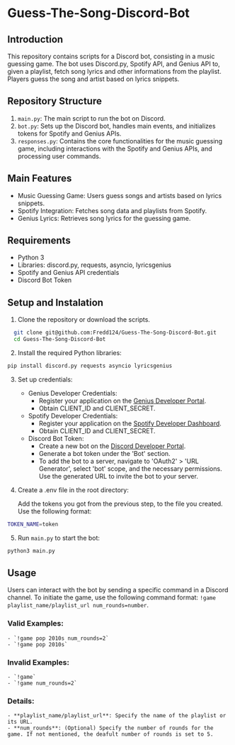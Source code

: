 # Guess-The-Song-Discord-Bot

## Introduction
This repository contains scripts for a Discord bot, consisting in a music guessing game. The bot uses Discord.py, Spotify API, and Genius API to, given a playlist, fetch song lyrics and other informations from the playlist. Players guess the song and artist based on lyrics snippets.

## Repository Structure
  1. `main.py`: The main script to run the bot on Discord.
  2. `bot.py`: Sets up the Discord bot, handles main events, and initializes tokens for Spotify and Genius APIs.
  3. `responses.py`: Contains the core functionalities for the music guessing game, including interactions with the Spotify and Genius APIs, and processing user commands.

## Main Features 
  * Music Guessing Game: Users guess songs and artists based on lyrics snippets.
  * Spotify Integration: Fetches song data and playlists from Spotify.
  * Genius Lyrics: Retrieves song lyrics for the guessing game.

## Requirements
  - Python 3
  - Libraries: discord.py, requests, asyncio, lyricsgenius
  - Spotify and Genius API credentials
  - Discord Bot Token

## Setup and Instalation
  1. Clone the repository or download the scripts.
   ```bash
     git clone git@github.com:Fredd124/Guess-The-Song-Discord-Bot.git
     cd Guess-The-Song-Discord-Bot
   ```
  2. Install the required Python libraries:
   ```bash
   pip install discord.py requests asyncio lyricsgenius
   ````
  3. Set up credentials:
      * Genius Developer Credentials:
        * Register your application on the [Genius Developer Portal](https://genius.com/developers).
        * Obtain CLIENT_ID and CLIENT_SECRET.
      * Spotify Developer Credentials:
        * Register your application on the [Spotify Developer Dashboard](https://developer.spotify.com/dashboard/).
        * Obtain CLIENT_ID and CLIENT_SECRET.
      * Discord Bot Token:
        * Create a new bot on the [Discord Developer Portal](https://discord.com/developers/applications).
        * Generate a bot token under the 'Bot' section.
        * To add the bot to a server, navigate to 'OAuth2' > 'URL Generator', select 'bot' scope, and the necessary permissions. Use the generated URL to invite the bot to your server.
   4. Create a .env file in the root directory:

      Add the tokens you got from the previous step, to the file you created. Use the following format:
   ```bash
   TOKEN_NAME=token
   ```
  5. Run `main.py` to start the bot:
   ```bash
   python3 main.py
   ```
## Usage
Users can interact with the bot by sending a specific command in a Discord channel. To initiate the game, use the following command format: `!game playlist_name/playlist_url num_rounds=number`.
  ### Valid Examples:
    - `!game pop 2010s num_rounds=2`
    - `!game pop 2010s`
  ### Invalid Examples:
    - `!game`
    - `!game num_rounds=2`
  ### Details:
    - **playlist_name/playlist_url**: Specify the name of the playlist or its URL.
    - **num_rounds**: (Optional) Specify the number of rounds for the game. If not mentioned, the deafult number of rounds is set to 5.


     
